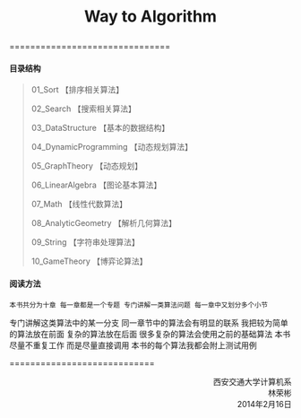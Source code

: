 # <p align="center">Way to Algorithm</p>

===============================

#### 目录结构
>	01_Sort 【排序相关算法】
>
>	02_Search 【搜索相关算法】
>
>	03_DataStructure 【基本的数据结构】
>
>	04_DynamicProgramming 【动态规划算法】
>
>	05_GraphTheory 【动态规划】
>
>	06_LinearAlgebra 【图论基本算法】
>
>	07_Math 【线性代数算法】
>
>	08_AnalyticGeometry 【解析几何算法】
>
>	09_String 【字符串处理算法】
>
>	10_GameTheory 【博弈论算法】
>

#### 阅读方法                       
	
	本书共分为十章 每一章都是一个专题 专门讲解一类算法问题 每一章中又划分多个小节 
专门讲解这类算法中的某一分支 
	同一章节中的算法会有明显的联系 我把较为简单的算法放在前面 复杂的算法放在后面 
很多复杂的算法会使用之前的基础算法 本书尽量不重复工作 而是尽量直接调用 
	本书的每个算法我都会附上测试用例
	
	
============================
<p align="right">西安交通大学计算机系</br>林荣彬     </br>2014年2月16日</p>
